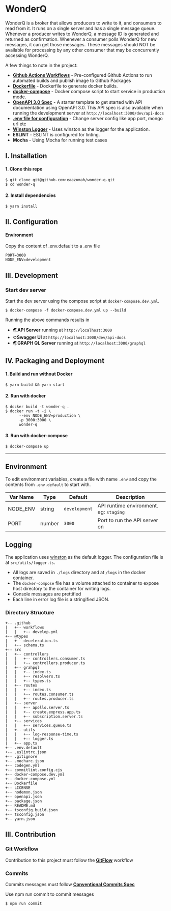 # WonderQ

WonderQ is a broker that allows producers to write to it, and consumers to read from it. It runs on a single server and has a single message queue. Whenever a producer writes to WonderQ, a message ID is generated and returned as confirmation. Whenever a consumer polls WonderQ for new messages, it can get those messages. These messages should NOT be available for processing by any other consumer that may be concurrently accessing WonderQ.

A few things to note in the project:

- **[Github Actions Workflows](https://github.com/sidhantpanda/docker-express-typescript-boilerplate/tree/master/.github/workflows)** - Pre-configured Github Actions to run automated builds and publish image to Github Packages
- **[Dockerfile](https://github.com/sidhantpanda/docker-express-typescript-boilerplate/blob/master/Dockerfile)** - Dockerfile to generate docker builds.
- **[docker-compose](https://github.com/sidhantpanda/docker-express-typescript-boilerplate/blob/master/docker-compose.yml)** - Docker compose script to start service in production mode.
- **[OpenAPI 3.0 Spec](https://github.com/sidhantpanda/docker-express-typescript-boilerplate/blob/master/openapi.json)** - A starter template to get started with API documentation using OpenAPI 3.0. This API spec is also available when running the development server at `http://localhost:3000/dev/api-docs`
- **[.env file for configuration](#environment)** - Change server config like app port, mongo url etc
- **[Winston Logger](#logging)** - Uses winston as the logger for the application.
- **ESLINT** - ESLINT is configured for linting.
- **Mocha** - Using Mocha for running test cases

## I. Installation

#### 1. Clone this repo

```
$ git clone git@github.com:eaazumah/wonder-q.git
$ cd wonder-q
```

#### 2. Install dependencies

```
$ yarn install
```

## II. Configuration

#### Environment

Copy the content of .env.default to a .env file

```
PORT=3000
NODE_ENV=development
```

## III. Development

### Start dev server

Start the dev server using the compose script at `docker-compose.dev.yml`.

```
$ docker-compose -f docker-compose.dev.yml up --build
```

Running the above commands results in

- 🌏**API Server** running at `http://localhost:3000`
- ⚙️**Swagger UI** at `http://localhost:3000/dev/api-docs`
- 🌏**GRAPH QL Server** running at `http://localhost:3000/graphql`

## IV. Packaging and Deployment

#### 1. Build and run without Docker

```
$ yarn build && yarn start
```

#### 2. Run with docker

```
$ docker build -t wonder-q .
$ docker run -t -i \
      --env NODE_ENV=production \
      -p 3000:3000 \
      wonder-q
```

#### 3. Run with docker-compose

```
$ docker-compose up
```

---

## Environment

To edit environment variables, create a file with name `.env` and copy the contents from `.env.default` to start with.

| Var Name | Type   | Default       | Description                            |
| -------- | ------ | ------------- | -------------------------------------- |
| NODE_ENV | string | `development` | API runtime environment. eg: `staging` |
| PORT     | number | `3000`        | Port to run the API server on          |

## Logging

The application uses [winston](https://github.com/winstonjs/winston) as the default logger. The configuration file is at `src/utils/logger.ts`.

- All logs are saved in `./logs` directory and at `/logs` in the docker container.
- The `docker-compose` file has a volume attached to container to expose host directory to the container for writing logs.
- Console messages are prettified
- Each line in error log file is a stringified JSON.

### Directory Structure

```
+-- .github
|   +-- workflows
|   |   +-- develop.yml
+-- @types
|   +-- deceleration.ts
|   +-- schema.ts
+-- src
|   +-- controllers
|   |   +-- controllers.consumer.ts
|   |   +-- controllers.producer.ts
|   +-- grahpql
|   |   +-- index.ts
|   |   +-- resolvers.ts
|   |   +-- types.ts
|   +-- routes
|   |   +-- index.ts
|   |   +-- routes.consumer.ts
|   |   +-- routes.producer.ts
|   +-- server
|   |   +-- apollo.server.ts
|   |   +-- create.express.app.ts
|   |   +-- subscription.server.ts
|   +-- services
|   |   +-- services.queue.ts
|   +-- utils
|   |   +-- log-response-time.ts
|   |   +-- logger.ts
|   +-- app.ts
+-- .env.default
+-- .eslintrc.json
+-- .gitignore
+-- .mocharc.json
+-- codegen.yml
+-- commitlint.config.cjs
+-- docker-compose.dev.yml
+-- docker-compose.yml
+-- Dockerfile
+-- LICENSE
+-- nodemon.json
+-- openapi.json
+-- package.json
+-- README.md
+-- tsconfig.build.json
+-- tsconfig.json
+-- yarn.json
```

## III. Contribution

### Git Workflow

Contribution to this project must follow the
**[GitFlow](https://www.atlassian.com/git/tutorials/comparing-workflows/gitflow-workflow#:~:text=Gitflow%20is%20a%20legacy%20Git,software%20development%20and%20DevOps%20practices.)**
workflow

### Commits

Commits messages must follow **[Conventional Commits Spec](https://www.conventionalcommits.org/en/v1.0.0/)**

Use npm run commit to commit messages

```
$ npm run commit
